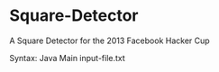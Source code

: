 Square-Detector
===============

A Square Detector for the 2013 Facebook Hacker Cup

Syntax: Java Main input-file.txt
